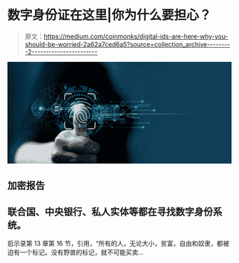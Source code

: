 # 数字身份证在这里|你为什么要担心？

> 原文：<https://medium.com/coinmonks/digital-ids-are-here-why-you-should-be-worried-2a62a7ced6a5?source=collection_archive---------2----------------------->

![](img/96084b0abfcd5573ce3156505f660252.png)

## 加密报告

## 联合国、中央银行、私人实体等都在寻找数字身份系统。

启示录第 13 章第 16 节，引用，“所有的人，无论大小，贫富，自由和奴隶，都被迫有一个标记。没有野兽的标记，就不可能买卖…